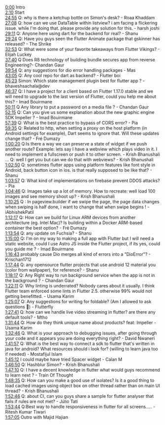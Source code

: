 [0:00](https://www.youtube.com/watch?v=njScN8BuFdw&t=0m00s) Intro  
[2:10](https://www.youtube.com/watch?v=njScN8BuFdw&t=2m10s) Start  
[24:55](https://www.youtube.com/watch?v=njScN8BuFdw&t=24m55s) Q: why is there a ketchup bottle on Simon's desk? - Roaa Khaddam  
[27:08](https://www.youtube.com/watch?v=njScN8BuFdw&t=27m08s) Q: how can we use DataTable within listview? i am facing a flickering issue. while I'm doing that. please provide any solution for this. - harsh joshi  
[29:11](https://www.youtube.com/watch?v=njScN8BuFdw&t=29m11s) Q: Anyone here using dart for the backend for real? - Shanu  
[29:24](https://www.youtube.com/watch?v=njScN8BuFdw&t=29m24s) Q: Have you guys seen the Flutter Animate package that gskinner has released? - The Shrike  
[32:53](https://www.youtube.com/watch?v=njScN8BuFdw&t=32m53s) Q: What were some of your favorite takeaways from Flutter Vikings? - Elijah Luckey  
[37:40](https://www.youtube.com/watch?v=njScN8BuFdw&t=37m40s) Q Does R8 technology of building bundle secures app from reverse Engineering?- Chandan Gaur  
[39:54](https://www.youtube.com/watch?v=njScN8BuFdw&t=39m54s) Q: any suggestions for dio error handling packages - Mas  
[43:05](https://www.youtube.com/watch?v=njScN8BuFdw&t=43m05s) Q: Any cool repo for dart as backend? - Flutter boi  
[45:23](https://www.youtube.com/watch?v=njScN8BuFdw&t=45m23s) Simon: Which state management plugin best for flutter app ? - bhaveshsachala@dev  
[46:37](https://www.youtube.com/watch?v=njScN8BuFdw&t=46m37s) Q: I have a project for a client based on Flutter 1.17.0 stable and we will need to upgrade to the last version of Flutter, could you help me about this? - Imad Bouirmane  
[50:11](https://www.youtube.com/watch?v=njScN8BuFdw&t=50m11s) Q Any library to put a password on a media file ? - Chandan Gaur  
[52:15](https://www.youtube.com/watch?v=njScN8BuFdw&t=52m15s) Q: Can you give us some explanation about the new graphic engine SDK Impeller ? - Imad Bouirmane  
[57:39](https://www.youtube.com/watch?v=njScN8BuFdw&t=57m39s) Q: What is the best practice to bypass of CORS error? - Pia  
[59:35](https://www.youtube.com/watch?v=njScN8BuFdw&t=59m35s) Q: Related to http, when setting a proxy on the host platform (in Android settings for example), Dart seems to ignore that. Will these updates change that? - Fré Dumazy  
[1:00:20](https://www.youtube.com/watch?v=njScN8BuFdw&t=1h00m20s)  Q:Is there a way we can preserve a state of widget if we push another route? Example: lets say I have a webview which plays video in it. I need to implement a fullscreen or push it to other screen. - Krish Bhanushali  
... Q: well I get you but can we do that with webviews? - Krish Bhanushali  
[1:02:50](https://www.youtube.com/watch?v=njScN8BuFdw&t=1h02m50s) Q: sometimes flutter apps using platform features like font style in Android, back button icon in ios. is that really supposed to be like that? - Shanu  
[1:03:57](https://www.youtube.com/watch?v=njScN8BuFdw&t=1h03m57s) Q: What kind of implementations on firebase prevent DDOS attacks? - Pia  
[1:04:46](https://www.youtube.com/watch?v=njScN8BuFdw&t=1h04m46s) Q: Images take up a lot of memory. How to recreate: well load 100 images and see memory shoot up? - Krish Bhanushali  
[1:10:25](https://www.youtube.com/watch?v=njScN8BuFdw&t=1h10m25s) Q : In pageview.builder if we swipe the page, the page data changes when swiping is half done, i want to change that when swipe begins ! - iAbhishekPatil  
[1:12:17](https://www.youtube.com/watch?v=njScN8BuFdw&t=1h12m17s) Q: How can we build for Linux ARM devices from another architecture (eg. Intel Mac)? Is building within a Docker ARM-based container the best option? - Fré Dumazy  
[1:13:54](https://www.youtube.com/watch?v=njScN8BuFdw&t=1h13m54s) Q: any update on Fuchsia? - Shanu  
[1:15:00](https://www.youtube.com/watch?v=njScN8BuFdw&t=1h15m00s) Q: I'm on my way to making a full app with Flutter but I will need a static website, could I use Astro JS inside the Flutter project, if its yes, could you guide me ? - Imad Bouirmane  
[1:16:43](https://www.youtube.com/watch?v=njScN8BuFdw&t=1h16m43s) probably cause Dio merges all kind of errors into a "DioError"? - Krischan1712  
[1:17:44](https://www.youtube.com/watch?v=njScN8BuFdw&t=1h17m44s) Q: any opensource flutter projects that use android 12 material you (color from wallpaper), for reference? - Shanu  
[1:18:17](https://www.youtube.com/watch?v=njScN8BuFdw&t=1h18m17s) Q: Any Right way to run background service when the app is not in the background ? - Chandan Gaur  
[1:22:11](https://www.youtube.com/watch?v=njScN8BuFdw&t=1h22m11s) Q: Why linting is underrated? Nobody cares about it usually. I think Flutter team enforced some lints in Flutter 2.5. otherwise 99% would not getting benefitted. - Usama Karim  
[1:25:07](https://www.youtube.com/watch?v=njScN8BuFdw&t=1h25m07s) Q: Any suggestions for writing for foldable? (Am I allowed to ask questions 🙂) - Flutterfly  
[1:27:41](https://www.youtube.com/watch?v=njScN8BuFdw&t=1h27m41s) Q: how can we handle live video streaming in flutter? are there any default tools? - Mtho  
[1:31:44](https://www.youtube.com/watch?v=njScN8BuFdw&t=1h31m44s) Q: How do they think unique name about products? feat: Impeller - Usama Karim  
[1:32:46](https://www.youtube.com/watch?v=njScN8BuFdw&t=1h32m46s) Q. What is your approach to debugging issues, after going through your code and it appears you are doing everything right? - David Nwaneri  
[1:41:57](https://www.youtube.com/watch?v=njScN8BuFdw&t=1h41m57s) Q: What is the best way to connect a sdk to flutter that's written in java for android? What resources should i look for? (willing to learn java too if needed) - Mostafijul Islam  
[1:45:12](https://www.youtube.com/watch?v=njScN8BuFdw&t=1h45m12s) I could maybe have tried Spacer widget - Calan M  
[1:46:50](https://www.youtube.com/watch?v=njScN8BuFdw&t=1h46m50s) Q: Hashblur Simon? - Krish Bhanushali  
[1:47:10](https://www.youtube.com/watch?v=njScN8BuFdw&t=1h47m10s) Q: I have a decent knowledge in flutter what would guys recommend to learn next ? - Train Of Thought  
[1:48:35](https://www.youtube.com/watch?v=njScN8BuFdw&t=1h48m35s) Q: How can you make a good use of isolates? Is it a good thing to load cached images using object box on other thread rather than on main UI thread? - Krish Bhanushali  
[1:52:46](https://www.youtube.com/watch?v=njScN8BuFdw&t=1h52m46s) Q: about CI, can you guys share a sample for flutter analyser that fails if rules are not met? - Júlio Tati  
[1:53:44](https://www.youtube.com/watch?v=njScN8BuFdw&t=1h53m44s) Q:Best way to handle responsiveness in flutter for all screens..... - Ritesh Kumar Tiwari  
[1:57:05](https://www.youtube.com/watch?v=njScN8BuFdw&t=1h57m05s) Outro with Majid Hajian  
